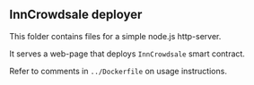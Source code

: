 ## InnCrowdsale deployer

This folder contains files for a simple node.js http-server.

It serves a web-page that deploys `InnCrowdsale` smart contract.

Refer to comments in `../Dockerfile` on usage instructions.
  
